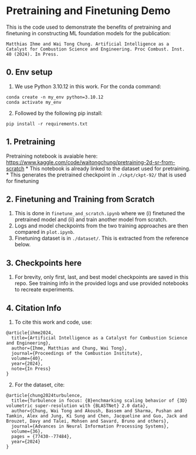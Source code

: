 # Pretraining and Finetuning Demo

This is the code used to demonstrate the benefits of pretraining and finetuning in constructing ML foundation models for the publication:

```
Matthias Ihme and Wai Tong Chung. Artificial Intelligence as a Catalyst for Combustion Science and Engineering. Proc Combust. Inst. 40 (2024). In Press.
```

## 0. Env setup 
1. We use Python 3.10.12 in this work. For the conda command:
```
conda create -n my_env python=3.10.12
conda activate my_env 
```
2. Followed by the following pip install:

```
pip install -r requirements.txt 
```
## 1. Pretraining
Pretraining notebook is avaiable here: https://www.kaggle.com/code/waitongchung/pretraining-2d-sr-from-scratch
    * This notebook is already linked to the dataset used for pretraining.
    * This generates the pretrained checkpoint in `./ckpt/ckpt-92/` that is used for finetuning

## 2. Finetuning and Training from Scratch
1. This is done in `finetune_and_scratch.ipynb` where we (i) finetuned the pretrained model and (ii) and train another model from scratch. 
2. Logs and model checkpoints from the two training approaches are then compared in `plot.ipynb`.
3. Finetuning dataset is in `./dataset/`. This is extracted from the reference below.

## 3. Checkpoints here
1. For brevity, only first, last, and best model checkpoints are saved in this repo. See training info in the provided logs and use provided notebooks to recreate experiments.

## 4. Citation Info
1. To cite this work and code, use:
```
@article{ihme2024,
  title={Artificial Intelligence as a Catalyst for Combustion Science and Engineering},
  author={Ihme, Matthias and Chung, Wai Tong},
  journal={Proceedings of the Combustion Institute},
  volume={40},
  year={2024},
  note={In Press}
}
```
2. For the dataset, cite:
```
@article{chung2024turbulence,
  title={Turbulence in focus: {B}enchmarking scaling behavior of {3D} volumetric super-resolution with {BLASTNet} 2.0 data},
  author={Chung, Wai Tong and Akoush, Bassem and Sharma, Pushan and Tamkin, Alex and Jung, Ki Sung and Chen, Jacqueline and Guo, Jack and Brouzet, Davy and Talei, Mohsen and Savard, Bruno and others},
  journal={Advances in Neural Information Processing Systems},
  volume={36},
  pages = {77430--77484},
  year={2024}
}
```